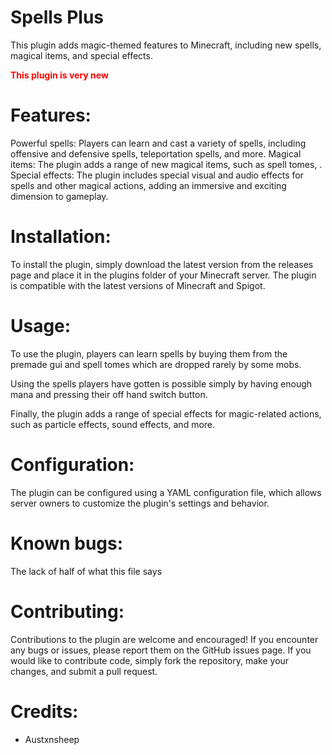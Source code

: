 # Spells Plus
  This plugin adds magic-themed features to Minecraft, including new spells, magical items, and special effects.

**<span style="color:red;">This plugin is very new</span>**

# Features:
Powerful spells: Players can learn and cast a variety of spells, including offensive and defensive spells, teleportation spells, and more.
Magical items: The plugin adds a range of new magical items, such as spell tomes, .
Special effects: The plugin includes special visual and audio effects for spells and other magical actions, adding an immersive and exciting dimension to gameplay.

# Installation:
To install the plugin, simply download the latest version from the releases page and place it in the plugins folder of your Minecraft server. The plugin is compatible with the latest versions of Minecraft and Spigot.

# Usage:
To use the plugin, players can learn spells by buying them from the premade gui and spell tomes which are dropped rarely by some mobs.

Using the spells players have gotten is possible simply by having enough mana and pressing their off hand switch button.

Finally, the plugin adds a range of special effects for magic-related actions, such as particle effects, sound effects, and more.

# Configuration:
The plugin can be configured using a YAML configuration file, which allows server owners to customize the plugin's settings and behavior.

# Known bugs:
The lack of half of what this file says

# Contributing:
Contributions to the plugin are welcome and encouraged! If you encounter any bugs or issues, please report them on the GitHub issues page. If you would like to contribute code, simply fork the repository, make your changes, and submit a pull request.

# Credits:
 - Austxnsheep
